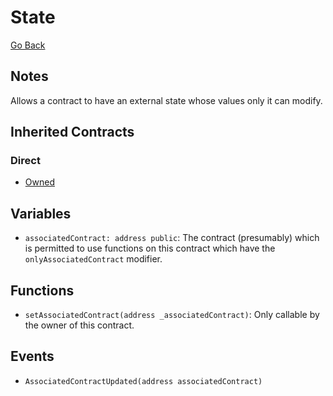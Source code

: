 # State

[Go Back](../contracts.md)

## Notes

Allows a contract to have an external state whose values only it can modify.

## Inherited Contracts

### Direct

* [Owned](Owned.md)

## Variables

* `associatedContract: address public`: The contract (presumably) which is permitted to use functions on this contract which have the `onlyAssociatedContract` modifier.

## Functions

* `setAssociatedContract(address _associatedContract)`: Only callable by the owner of this contract.

## Events

* `AssociatedContractUpdated(address associatedContract)`
